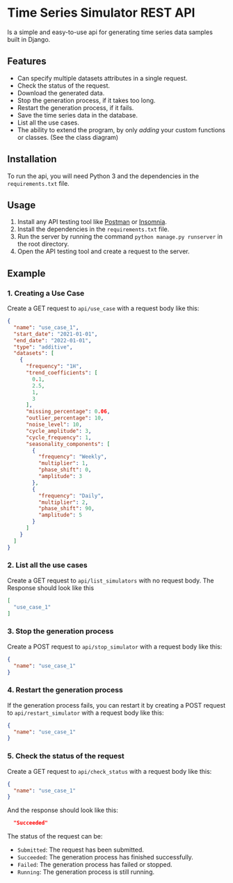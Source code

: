# Time Series Simulator REST API

Is a simple and easy-to-use api for generating time series data samples built in Django.

## Features

- Can specify multiple datasets attributes in a single request.
- Check the status of the request.
- Download the generated data.
- Stop the generation process, if it takes too long.
- Restart the generation process, if it fails.
- Save the time series data in the database.
- List all the use cases.
- The ability to extend the program, by only *adding* your custom functions or classes. (See the class diagram)

## Installation

To run the api, you will need Python 3 and the dependencies in the `requirements.txt` file.

## Usage

1. Install any API testing tool like [Postman](https://www.postman.com/) or [Insomnia](https://insomnia.rest/).
2. Install the dependencies in the `requirements.txt` file.
3. Run the server by running the command `python manage.py runserver` in the root directory.
4. Open the API testing tool and create a request to the server.

## Example

### 1. Creating a Use Case

Create a GET request to `api/use_case` with a request body like this:

```JSON
{
  "name": "use_case_1",
  "start_date": "2021-01-01",
  "end_date": "2022-01-01",
  "type": "additive",
  "datasets": [
    {
      "frequency": "1H",
      "trend_coefficients": [
        0.1,
        2.5,
        1,
        3
      ],
      "missing_percentage": 0.06,
      "outlier_percentage": 10,
      "noise_level": 10,
      "cycle_amplitude": 3,
      "cycle_frequency": 1,
      "seasonality_components": [
        {
          "frequency": "Weekly",
          "multiplier": 1,
          "phase_shift": 0,
          "amplitude": 3
        },
        {
          "frequency": "Daily",
          "multiplier": 2,
          "phase_shift": 90,
          "amplitude": 5
        }
      ]
    }
  ]
}
```

### 2. List all the use cases

Create a GET request to `api/list_simulators` with no request body.
The Response should look like this

```JSON
[
  "use_case_1"
]
```

### 3. Stop the generation process

Create a POST request to `api/stop_simulator` with a request body like this:

```JSON
{
  "name": "use_case_1"
}
```

### 4. Restart the generation process

If the generation process fails, you can restart it by creating a POST request to `api/restart_simulator` with a request body like this:

```JSON
{
  "name": "use_case_1"
}
```

### 5. Check the status of the request

Create a GET request to `api/check_status` with a request body like this:

```JSON
{
  "name": "use_case_1"
}
```

And the response should look like this:

```JSON
  "Succeeded"
```

The status of the request can be:

- `Submitted`: The request has been submitted.
- `Succeeded`: The generation process has finished successfully.
- `Failed`: The generation process has failed or stopped.
- `Running`: The generation process is still running.
